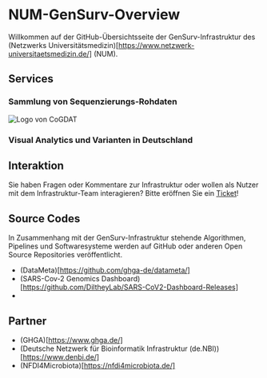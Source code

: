 # NUM-GenSurv-Overview

Willkommen auf der GitHub-Übersichtsseite der GenSurv-Infrastruktur des (Netzwerks Universitätsmedizin)[https://www.netzwerk-universitaetsmedizin.de/] (NUM).

## Services

### Sammlung von Sequenzierungs-Rohdaten
![Logo von CoGDAT](https://cogdat.de/assets/img/logo_cogdat.svg "CogDAT Logo")

### Visual Analytics und Varianten in Deutschland

## Interaktion

Sie haben Fragen oder Kommentare zur Infrastruktur oder wollen als Nutzer mit dem Infrastruktur-Team interagieren? Bitte eröffnen Sie ein [Ticket](https://github.com/NUM-GenSurv/NUM-GenSurv-Overview/issues)!

## Source Codes

In Zusammenhang mit der GenSurv-Infrastruktur stehende Algorithmen, Pipelines und Softwaresysteme werden auf GitHub oder anderen Open Source Repositories veröffentlicht.

- (DataMeta)[https://github.com/ghga-de/datameta/]
- (SARS-Cov-2 Genomics Dashboard)[https://github.com/DiltheyLab/SARS-CoV2-Dashboard-Releases]
- 
## Partner

- (GHGA)[https://www.ghga.de/]
- (Deutsche Netzwerk für Bioinformatik Infrastruktur (de.NBI))[https://www.denbi.de/]
- (NFDI4Microbiota)[https://nfdi4microbiota.de/]
